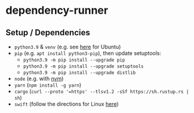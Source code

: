 # dependency-runner

## Setup / Dependencies

- `python3.9` & `venv` (e.g. see [here](https://www.liquidweb.com/kb/how-to-install-and-update-python-to-3-9-in-ubuntu/) for Ubuntu)
- `pip` (e.g. `apt install python3-pip`), then update setuptools:
    + `python3.9 -m pip install --upgrade pip`
    + `python3.9 -m pip install --upgrade setuptools`
    + `python3.9 -m pip install --upgrade distlib`
- `node` (e.g. with [nvm](https://github.com/nvm-sh/nvm#installing-and-updating))
- `yarn` (`npm install -g yarn`)
- `cargo` (`curl --proto '=https' --tlsv1.2 -sSf https://sh.rustup.rs | sh`)
- `swift` (follow the directions for Linux [here](https://swift.org/download/))

